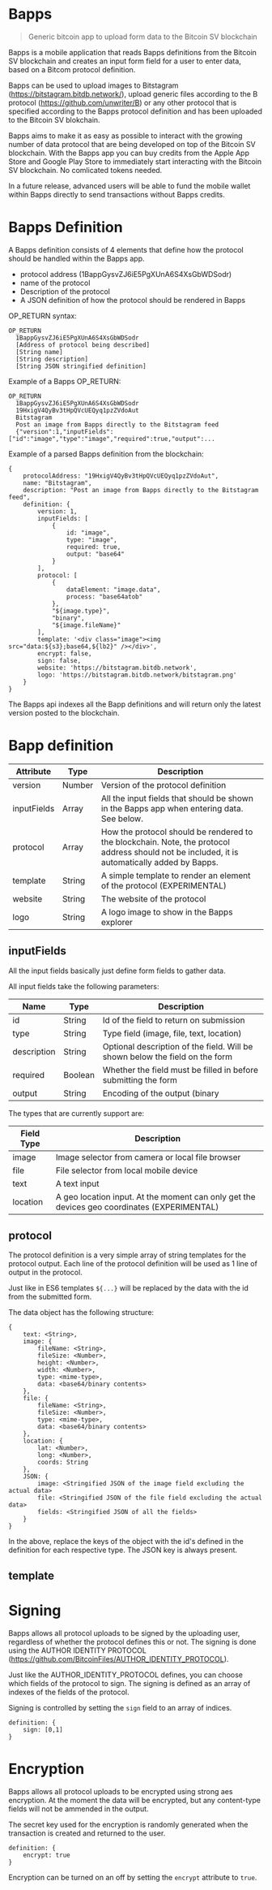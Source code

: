 # Bapps
> Generic bitcoin app to upload form data to the Bitcoin SV blockchain

Bapps is a mobile application that reads Bapps definitions from the Bitcoin SV blockchain 
and creates an input form field for a user to enter data, based on a Bitcom protocol 
definition.

Bapps can be used to upload images to Bitstagram (https://bitstagram.bitdb.network/),
upload generic files according to the B protocol (https://github.com/unwriter/B) or
any other protocol that is specified according to the Bapps protocol definition and 
has been uploaded to the Bitcoin SV blokchain.

Bapps aims to make it as easy as possible to interact with the growing number of data
protocol that are being developed on top of the Bitcoin SV blockchain. With the Bapps 
app you can buy credits from the Apple App Store and Google Play Store to immediately
start interacting with the Bitcoin SV blockchain. No comlicated tokens needed.

In a future release, advanced users will be able to fund the mobile wallet within Bapps
directly to send transactions without Bapps credits.

# Bapps Definition

A Bapps definition consists of 4 elements that define how the protocol should be
handled within the Bapps app.
- protocol address (1BappGysvZJ6iE5PgXUnA6S4XsGbWDSodr)
- name of the protocol
- Description of the protocol
- A JSON definition of how the protocol should be rendered in Bapps

OP_RETURN syntax:
```
OP_RETURN
  1BappGysvZJ6iE5PgXUnA6S4XsGbWDSodr
  [Address of protocol being described]
  [String name]
  [String description]
  [String JSON stringified definition]
```

Example of a Bapps OP_RETURN:
```
OP_RETURN
  1BappGysvZJ6iE5PgXUnA6S4XsGbWDSodr
  19HxigV4QyBv3tHpQVcUEQyq1pzZVdoAut
  Bitstagram
  Post an image from Bapps directly to the Bitstagram feed
  {"version":1,"inputFields":["id":"image","type":"image","required":true,"output":...
```

Example of a parsed Bapps definition from the blockchain:
```
{
    protocolAddress: "19HxigV4QyBv3tHpQVcUEQyq1pzZVdoAut",
    name: "Bitstagram",
    description: "Post an image from Bapps directly to the Bitstagram feed",
    definition: {
        version: 1,
        inputFields: [
            {
                id: "image",
                type: "image",
                required: true,
                output: "base64"
            }
        ],
        protocol: [
            {
                dataElement: "image.data",
                process: "base64atob"
            },
            "${image.type}",
            "binary",
            "${image.fileName}"
        ],
        template: '<div class="image"><img src="data:${s3};base64,${lb2}" /></div>',
        encrypt: false,
        sign: false,
        website: 'https://bitstagram.bitdb.network',
        logo: 'https://bitstagram.bitdb.network/bitstagram.png'
    }
}
```

The Bapps api indexes all the Bapp definitions and will return only the latest version posted to the blockchain.

# Bapp definition

Attribute | Type | Description
--------- | ---- | -----------
version | Number | Version of the protocol definition
inputFields | Array | All the input fields that should be shown in the Bapps app when entering data. See below.
protocol | Array | How the protocol should be rendered to the blockchain. Note, the protocol address should not be included, it is automatically added by Bapps.
template | String | A simple template to render an element of the protocol (EXPERIMENTAL)
website | String | The website of the protocol
logo | String | A logo image to show in the Bapps explorer

## inputFields

All the input fields basically just define form fields to gather data.

All input fields take the following parameters:

Name | Type | Description
---- | ---- | -----------
id | String | Id of the field to return on submission
type | String | Type field (image, file, text, location)
description | String | Optional description of the field. Will be shown below the field on the form
required | Boolean | Whether the field must be filled in before submitting the form
output | String | Encoding of the output (binary | base64) - only for images and files

The types that are currently support are:

Field Type | Description
---- | -----------
image | Image selector from camera or local file browser
file | File selector from local mobile device
text | A text input
location | A geo location input. At the moment can only get the devices geo coordinates (EXPERIMENTAL)


## protocol

The protocol definition is a very simple array of string templates for the protocol output. Each line of the protocol definition will be used as 1 line of output in the protocol.

Just like in ES6 templates `${...}` will be replaced by the data with the id from the submitted form.

The data object has the following structure:

```
{
    text: <String>,
    image: {
        fileName: <String>,
        fileSize: <Number>,
        height: <Number>,
        width: <Number>,
        type: <mime-type>,
        data: <base64/binary contents>
    },
    file: {
        fileName: <String>,
        fileSize: <Number>,
        type: <mime-type>,
        data: <base64/binary contents>
    },
    location: {
        lat: <Number>,
        long: <Number>,
        coords: String
    },
    JSON: {
        image: <Stringified JSON of the image field excluding the actual data>
        file: <Stringified JSON of the file field excluding the actual data>
        fields: <Stringified JSON of all the fields>
    }
}
```

In the above, replace the keys of the object with the id's defined in the definition for each respective type. The JSON key is always present.

## template


# Signing

Bapps allows all protocol uploads to be signed by the uploading user, regardless of whether the protocol defines this or not. The signing is done using the AUTHOR IDENTITY PROTOCOL (https://github.com/BitcoinFiles/AUTHOR_IDENTITY_PROTOCOL).

Just like the AUTHOR_IDENTITY_PROTOCOL defines, you can choose which fields of the protocol to sign. The signing is defined as an array of indexes of the fields of the protocol.

Signing is controlled by setting the `sign` field to an array of indices.
```
definition: {
    sign: [0,1]
}
```

# Encryption

Bapps allows all protocol uploads to be encrypted using strong aes encryption. At the moment the data will be encrypted, but any content-type fields will not be ammended in the output. 

The secret key used for the encryption is randomly generated when the transaction is created and returned to the user.
```
definition: {
    encrypt: true
}
```

Encryption can be turned on an off by setting the `encrypt` attribute to `true`.
